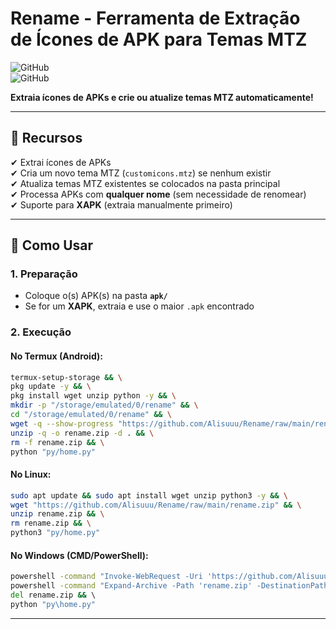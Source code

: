 # **Rename** - Ferramenta de Extração de Ícones de APK para Temas MTZ  

![GitHub](https://img.shields.io/badge/python-3.6%2B-blue)  
![GitHub](https://img.shields.io/badge/license-MIT-green)  

**Extraia ícones de APKs e crie ou atualize temas MTZ automaticamente!**  

---

## 📌 **Recursos**  
✔ Extrai ícones de APKs                 
✔ Cria um novo tema MTZ (`customicons.mtz`) se nenhum existir  
✔ Atualiza temas MTZ existentes se colocados na pasta principal  
✔ Processa APKs com **qualquer nome** (sem necessidade de renomear)  
✔ Suporte para **XAPK** (extraia manualmente primeiro)  

---

## 🚀 **Como Usar**  

### **1. Preparação**  
- Coloque o(s) APK(s) na pasta **`apk/`**  
- Se for um **XAPK**, extraia e use o maior `.apk` encontrado  

### **2. Execução**  
#### **No Termux (Android)**:  
```bash  
termux-setup-storage && \
pkg update -y && \
pkg install wget unzip python -y && \
mkdir -p "/storage/emulated/0/rename" && \
cd "/storage/emulated/0/rename" && \
wget -q --show-progress "https://github.com/Alisuuu/Rename/raw/main/rename.zip" -O rename.zip && \
unzip -q -o rename.zip -d . && \
rm -f rename.zip && \
python "py/home.py"
```  

#### **No Linux**:  
```bash  
sudo apt update && sudo apt install wget unzip python3 -y && \
wget "https://github.com/Alisuuu/Rename/raw/main/rename.zip" && \
unzip rename.zip && \
rm rename.zip && \
python3 "py/home.py"
```  

#### **No Windows (CMD/PowerShell)**:  
```cmd
powershell -command "Invoke-WebRequest -Uri 'https://github.com/Alisuuu/Rename/raw/main/rename.zip' -OutFile 'rename.zip'" && \
powershell -command "Expand-Archive -Path 'rename.zip' -DestinationPath . -Force" && \
del rename.zip && \
python "py\home.py"
```


---
